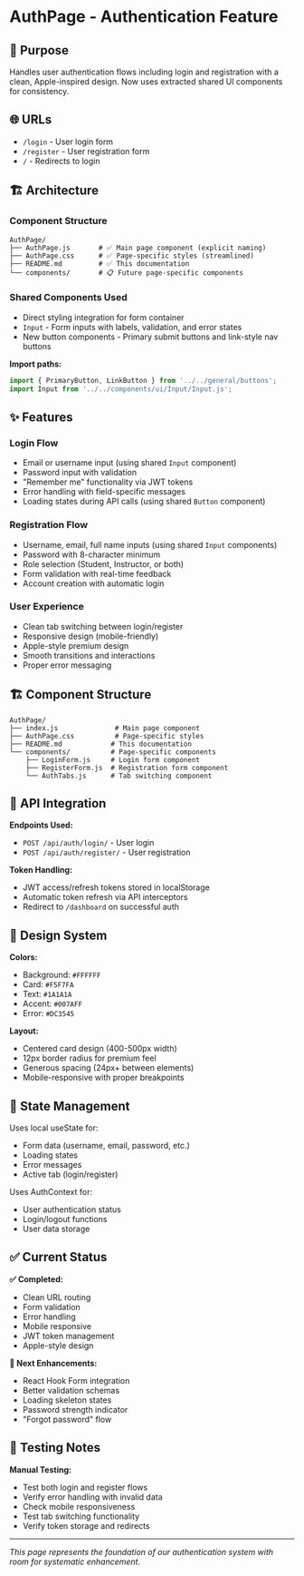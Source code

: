 # AuthPage - Authentication Feature

## 🎯 Purpose

Handles user authentication flows including login and registration with a clean, Apple-inspired design. Now uses extracted shared UI components for consistency.

## 🌐 URLs

- `/login` - User login form
- `/register` - User registration form  
- `/` - Redirects to login

## 🏗️ Architecture

### **Component Structure**
```
AuthPage/
├── AuthPage.js       # ✅ Main page component (explicit naming)
├── AuthPage.css      # ✅ Page-specific styles (streamlined)
├── README.md         # ✅ This documentation
└── components/       # 📋 Future page-specific components
```

### **Shared Components Used**
- Direct styling integration for form container
- `Input` - Form inputs with labels, validation, and error states
- New button components - Primary submit buttons and link-style nav buttons

**Import paths:**
```javascript
import { PrimaryButton, LinkButton } from '../../general/buttons';
import Input from '../../components/ui/Input/Input.js';
```

## ✨ Features

### **Login Flow**
- Email or username input (using shared `Input` component)
- Password input with validation
- "Remember me" functionality via JWT tokens
- Error handling with field-specific messages
- Loading states during API calls (using shared `Button` component)

### **Registration Flow**
- Username, email, full name inputs (using shared `Input` components)
- Password with 8-character minimum
- Role selection (Student, Instructor, or both)
- Form validation with real-time feedback
- Account creation with automatic login

### **User Experience**
- Clean tab switching between login/register
- Responsive design (mobile-friendly)
- Apple-style premium design
- Smooth transitions and interactions
- Proper error messaging

## 🏗️ Component Structure

```
AuthPage/
├── index.js              # Main page component
├── AuthPage.css          # Page-specific styles
├── README.md            # This documentation
└── components/          # Page-specific components
    ├── LoginForm.js     # Login form component
    ├── RegisterForm.js  # Registration form component
    └── AuthTabs.js      # Tab switching component
```

## 🔗 API Integration

**Endpoints Used:**
- `POST /api/auth/login/` - User login
- `POST /api/auth/register/` - User registration

**Token Handling:**
- JWT access/refresh tokens stored in localStorage
- Automatic token refresh via API interceptors
- Redirect to `/dashboard` on successful auth

## 🎨 Design System

**Colors:**
- Background: `#FFFFFF`
- Card: `#F5F7FA` 
- Text: `#1A1A1A`
- Accent: `#007AFF`
- Error: `#DC3545`

**Layout:**
- Centered card design (400-500px width)
- 12px border radius for premium feel
- Generous spacing (24px+ between elements)
- Mobile-responsive with proper breakpoints

## 🔄 State Management

Uses local useState for:
- Form data (username, email, password, etc.)
- Loading states
- Error messages
- Active tab (login/register)

Uses AuthContext for:
- User authentication status
- Login/logout functions
- User data storage

## ✅ Current Status

**✅ Completed:**
- Clean URL routing
- Form validation
- Error handling
- Mobile responsive
- JWT token management
- Apple-style design

**🔄 Next Enhancements:**
- React Hook Form integration
- Better validation schemas
- Loading skeleton states
- Password strength indicator
- "Forgot password" flow

## 🧪 Testing Notes

**Manual Testing:**
- Test both login and register flows
- Verify error handling with invalid data
- Check mobile responsiveness
- Test tab switching functionality
- Verify token storage and redirects

---
*This page represents the foundation of our authentication system with room for systematic enhancement.*
